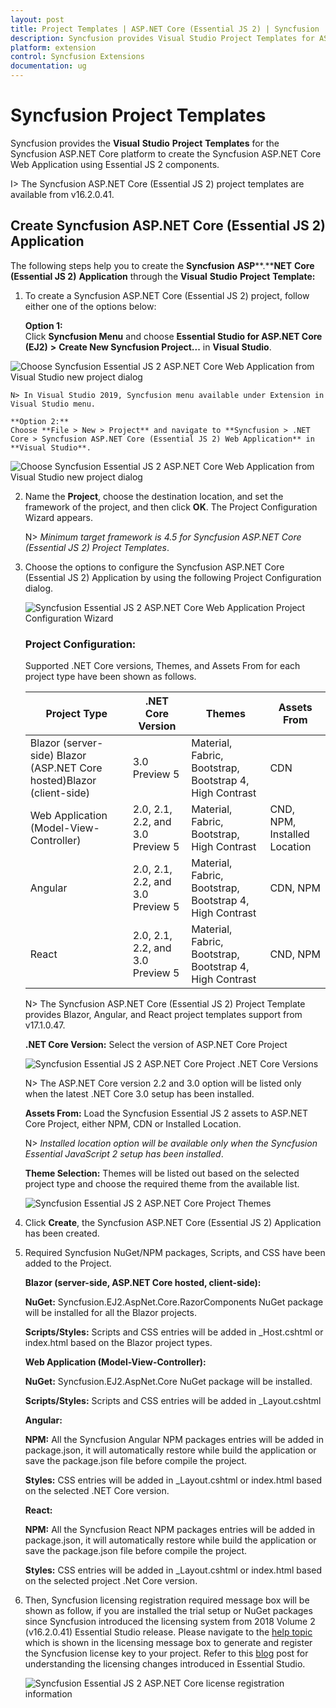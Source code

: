 ```yaml
---
layout: post
title: Project Templates | ASP.NET Core (Essential JS 2) | Syncfusion
description: Syncfusion provides Visual Studio Project Templates for ASP.NET Core platform to create the Syncfusion ASP.NET Core Application using Essential JS 2 components
platform: extension
control: Syncfusion Extensions
documentation: ug
---
```


# Syncfusion Project Templates

Syncfusion provides the **Visual** **Studio** **Project** **Templates** for the Syncfusion ASP.NET Core platform to create the Syncfusion ASP.NET Core Web Application using Essential JS 2 components.  

I> The Syncfusion ASP.NET Core (Essential JS 2) project templates are available from v16.2.0.41.  

## Create Syncfusion ASP.NET Core (Essential JS 2) Application

The following steps help you to create the **Syncfusion** **ASP****.****NET** **Core** **(Essential JS 2)** **Application** through the **Visual** **Studio** **Project** **Template:**

1. To create a Syncfusion ASP.NET Core (Essential JS 2) project, follow either one of the options below:

   **Option 1:**   
    Click **Syncfusion Menu** and choose **Essential Studio for ASP.NET Core (EJ2)** **>** **Create New Syncfusion Project...** in **Visual Studio**.
    
  ![Choose Syncfusion Essential JS 2 ASP.NET Core Web Application from Visual Studio new project dialog](Syncfusion-Project-Templates_images/Syncfusion_Menu_Project_Template.png)

    N> In Visual Studio 2019, Syncfusion menu available under Extension in Visual Studio menu.
    
    **Option 2:**    
    Choose **File > New > Project** and navigate to **Syncfusion > .NET Core > Syncfusion ASP.NET Core (Essential JS 2) Web Application** in **Visual Studio**.

  ![Choose Syncfusion Essential JS 2 ASP.NET Core Web Application from Visual Studio new project dialog](Syncfusion-Project-Templates_images/Syncfusion-Project-Templates-CreateProject.jpg)

2. Name the **Project**, choose the destination location, and set the framework of the project, and then click **OK**. The Project Configuration Wizard appears.

   N> *Minimum target framework is 4.5 for Syncfusion ASP.NET Core (Essential JS 2) Project Templates*.
   
3. Choose the options to configure the Syncfusion ASP.NET Core (Essential JS 2) Application by using the following Project Configuration dialog.
  
   ![Syncfusion Essential JS 2 ASP.NET Core Web Application Project Configuration Wizard](Syncfusion-Project-Templates_images/Syncfusion-Project-Templates-ProjectWizard.JPG)

   ### Project Configuration:
   
   Supported .NET Core versions, Themes, and Assets From for each project type have been shown as follows.

   |Project Type       |.NET Core Version|Themes|Assets From|
   |-------------------|-------------|------|-----------|
   |Blazor (server-side) Blazor (ASP.NET Core hosted)Blazor (client-side)|3.0 Preview 5|Material, Fabric, Bootstrap, Bootstrap 4, High Contrast|CDN|
   |Web Application (Model-View-Controller)|2.0, 2.1, 2.2, and 3.0 Preview 5|Material, Fabric, Bootstrap, High Contrast|CND, NPM, Installed Location|
   |Angular|2.0, 2.1, 2.2, and 3.0 Preview 5|Material, Fabric, Bootstrap, Bootstrap 4, High Contrast|CDN, NPM|
   |React|2.0, 2.1, 2.2, and 3.0 Preview 5|Material, Fabric, Bootstrap, Bootstrap 4, High Contrast|CND, NPM|

   N> The Syncfusion ASP.NET Core (Essential JS 2) Project Template provides Blazor, Angular, and React project templates support from v17.1.0.47.      
	

   **.NET Core Version:** Select the version of ASP.NET Core Project
   
   ![Syncfusion Essential JS 2 ASP.NET Core Project .NET Core Versions](Syncfusion-Project-Templates_images/Syncfusion-Project-Templates-Netcore.jpg)

   N> The ASP.NET Core version 2.2 and 3.0 option will be listed only when the latest .NET Core 3.0 setup has been installed.

   **Assets From:** Load the Syncfusion Essential JS 2 assets to ASP.NET Core Project, either NPM, CDN or Installed Location.

   N> *Installed location option will be available only when the Syncfusion Essential JavaScript 2 setup has been installed*.

   **Theme Selection:** Themes will be listed out based on the selected project type and choose the required theme from the available list.

   ![Syncfusion Essential JS 2 ASP.NET Core Project Themes](Syncfusion-Project-Templates_images/Syncfusion-Project-Templates-Themes.jpg)
   
   
4. Click **Create**, the Syncfusion ASP.NET Core (Essential JS 2) Application has been created.

5. Required Syncfusion NuGet/NPM packages, Scripts, and CSS have been added to the Project.

   **Blazor (server-side, ASP.NET Core hosted, client-side):**
        
      **NuGet:** Syncfusion.EJ2.AspNet.Core.RazorComponents NuGet package will be installed for all the Blazor projects.
     
      **Scripts/Styles:** Scripts and CSS entries will be added in _Host.cshtml or index.html based on the Blazor project types.
     
   **Web Application (Model-View-Controller):**
                    
      **NuGet:** Syncfusion.EJ2.AspNet.Core NuGet package will be installed.
  
      **Scripts/Styles:** Scripts and CSS entries will be added in _Layout.cshtml
    
   **Angular:**
              
      **NPM:** All the Syncfusion Angular NPM packages entries will be added in   package.json, it will automatically restore while build the application or save the  package.json file before compile the project.   
  
      **Styles:** CSS entries will be added in _Layout.cshtml or index.html based on the selected .NET Core version. 
           
   **React:**

      **NPM:** All the Syncfusion React NPM packages entries will be added in package.json, it will automatically restore while build the application or save the package.json file before compile the project. 
                    
      **Styles:** CSS entries will be added in _Layout.cshtml or index.html based on the selected project .Net Core version.

6. Then, Syncfusion licensing registration required message box will be shown as follow, if you are installed the trial setup or NuGet packages since Syncfusion introduced the licensing system from 2018 Volume 2 (v16.2.0.41) Essential Studio release. Please navigate to the [help topic](https://help.syncfusion.com/common/essential-studio/licensing/license-key#how-to-generate-syncfusion-license-key) which is shown in the licensing message box to generate and register the Syncfusion license key to your project. Refer to this [blog](https://blog.syncfusion.com/post/whats-new-in-2018-volume-2-licensing-changes-in-the-1620x-version-of-essential-studio.aspx) post for understanding the licensing changes introduced in Essential Studio.

   ![Syncfusion Essential JS 2 ASP.NET Core license registration information](Syncfusion-Project-Templates_images/Syncfusion-Project-Templates-img5.jpeg)

   
